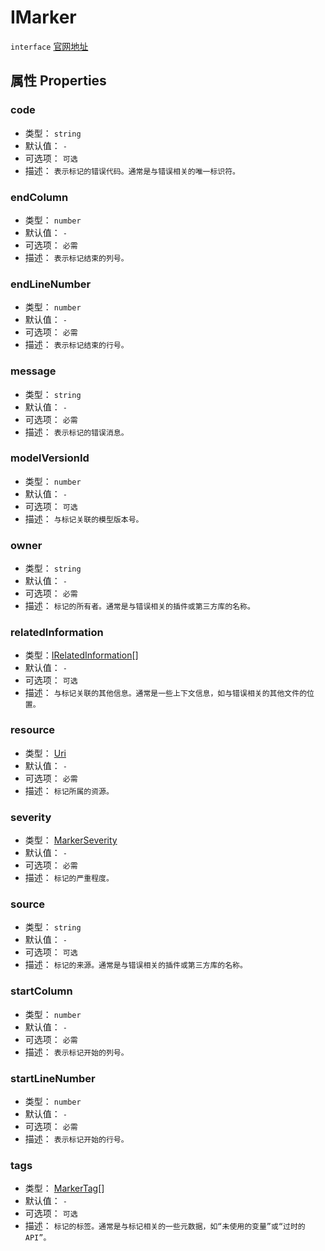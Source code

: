 # IMarker
`interface` [官网地址](https://microsoft.github.io/monaco-editor/docs.html#interfaces/editor.IMarker.html)

## 属性 Properties

### code
+ 类型： `string` 
+ 默认值： `-` 
+ 可选项： `可选` 
+ 描述： `表示标记的错误代码。通常是与错误相关的唯一标识符。` 
### endColumn
+ 类型： `number` 
+ 默认值： `-` 
+ 可选项： `必需` 
+ 描述： `表示标记结束的列号。` 
### endLineNumber
+ 类型： `number` 
+ 默认值： `-` 
+ 可选项： `必需` 
+ 描述： `表示标记结束的行号。` 
### message
+ 类型： `string` 
+ 默认值： `-` 
+ 可选项： `必需` 
+ 描述： `表示标记的错误消息。` 
### modelVersionId
+ 类型： `number` 
+ 默认值： `-` 
+ 可选项： `可选` 
+ 描述： `与标记关联的模型版本号。` 
### owner
+ 类型： `string` 
+ 默认值： `-` 
+ 可选项： `必需` 
+ 描述： `标记的所有者。通常是与错误相关的插件或第三方库的名称。` 
### relatedInformation
+ 类型：[IRelatedInformation](IRelatedInformation.md)[]
+ 默认值： `-` 
+ 可选项： `可选` 
+ 描述： `与标记关联的其他信息。通常是一些上下文信息，如与错误相关的其他文件的位置。` 
### resource
+ 类型： [Uri](../../global/classes/Url.md)
+ 默认值： `-` 
+ 可选项： `必需` 
+ 描述： `标记所属的资源。` 
### severity
+ 类型： [MarkerSeverity](../../global/enumerations.md#markerseverity)
+ 默认值： `-` 
+ 可选项： `必需` 
+ 描述： `标记的严重程度。` 
### source
+ 类型： `string` 
+ 默认值： `-` 
+ 可选项： `可选` 
+ 描述： `标记的来源。通常是与错误相关的插件或第三方库的名称。` 
### startColumn
+ 类型： `number` 
+ 默认值： `-` 
+ 可选项： `必需` 
+ 描述： `表示标记开始的列号。` 
### startLineNumber
+ 类型： `number` 
+ 默认值： `-` 
+ 可选项： `必需` 
+ 描述： `表示标记开始的行号。` 
### tags
+ 类型： [MarkerTag](../../global/enumerations.md#markertag)[] 
+ 默认值： `-` 
+ 可选项： `可选` 
+ 描述： `标记的标签。通常是与标记相关的一些元数据，如“未使用的变量”或“过时的API”。` 